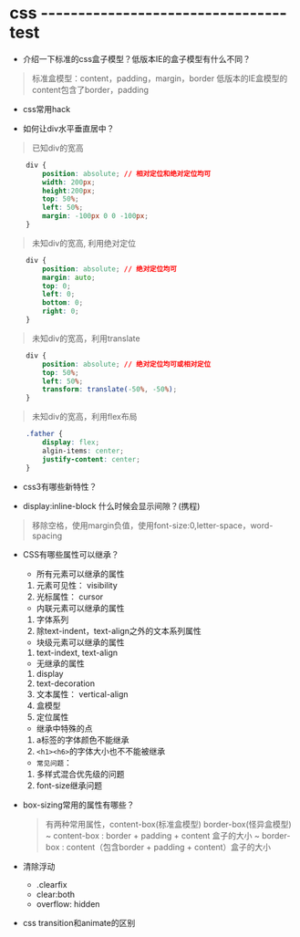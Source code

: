 # css ---------------------------------  test

+ 介绍一下标准的css盒子模型？低版本IE的盒子模型有什么不同？
> 标准盒模型：content，padding，margin，border
> 低版本的IE盒模型的content包含了border，padding

+ css常用hack

+ 如何让div水平垂直居中？
> 已知div的宽高

```css
    div {
        position: absolute; // 相对定位和绝对定位均可
        width: 200px;
        height:200px;
        top: 50%;
        left: 50%;
        margin: -100px 0 0 -100px;
    }
```

> 未知div的宽高, 利用绝对定位

```css
    div {
        position: absolute; // 绝对定位均可
        margin: auto;
        top: 0;
        left: 0;
        bottom: 0;
        right: 0;
    }
```

> 未知div的宽高，利用translate

```css
    div {
        position: absolute; // 绝对定位均可或相对定位
        top: 50%;
        left: 50%;
        transform: translate(-50%, -50%);
    }
```

> 未知div的宽高，利用flex布局

```css
    .father {
        display: flex;
        algin-items: center;
        justify-content: center;
    }
```

+ css3有哪些新特性？
>

+ display:inline-block 什么时候会显示间隙？(携程)
> 移除空格，使用margin负值，使用font-size:0,letter-space，word-spacing

+ CSS有哪些属性可以继承？
  + 所有元素可以继承的属性
  1. 元素可见性： visibility
  2. 光标属性： cursor
  + 内联元素可以继承的属性
  1. 字体系列
  2. 除text-indent，text-align之外的文本系列属性
  + 块级元素可以继承的属性
  1. text-indext, text-align
  + 无继承的属性
  1. display
  2. text-decoration
  3. 文本属性： vertical-align
  4. 盒模型
  5. 定位属性
  + 继承中特殊的点
  1. a标签的字体颜色不能继承
  2. `<h1><h6>`的字体大小也不不能被继承
  + `常见问题`：
  1. 多样式混合优先级的问题
  2. font-size继承问题

+ box-sizing常用的属性有哪些？
    > 有两种常用属性，content-box(标准盒模型)   border-box(怪异盒模型)
    > ~ content-box : border + padding + content 盒子的大小
    > ~ border-box : content（包含border + padding + content）盒子的大小

+ 清除浮动
  + .clearfix
  + clear:both
  + overflow: hidden

+ css transition和animate的区别